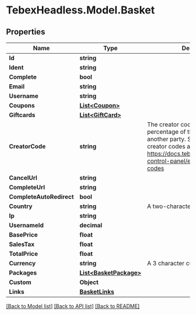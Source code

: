 # TebexHeadless.Model.Basket

## Properties

Name | Type | Description | Notes
------------ | ------------- | ------------- | -------------
**Id** | **string** |  | [optional] 
**Ident** | **string** |  | [optional] 
**Complete** | **bool** |  | [optional] 
**Email** | **string** |  | [optional] 
**Username** | **string** |  | [optional] 
**Coupons** | [**List&lt;Coupon&gt;**](Coupon.md) |  | [optional] 
**Giftcards** | [**List&lt;GiftCard&gt;**](GiftCard.md) |  | [optional] 
**CreatorCode** | **string** | The creator code is used to share a percentage of the payment with another party. See more about creator codes at https://docs.tebex.io/creators/tebex-control-panel/engagement/creator-codes | [optional] 
**CancelUrl** | **string** |  | [optional] 
**CompleteUrl** | **string** |  | [optional] 
**CompleteAutoRedirect** | **bool** |  | [optional] 
**Country** | **string** | A two-character country code | [optional] 
**Ip** | **string** |  | [optional] 
**UsernameId** | **decimal** |  | [optional] 
**BasePrice** | **float** |  | [optional] 
**SalesTax** | **float** |  | [optional] 
**TotalPrice** | **float** |  | [optional] 
**Currency** | **string** | A 3 character currency code | [optional] 
**Packages** | [**List&lt;BasketPackage&gt;**](BasketPackage.md) |  | [optional] 
**Custom** | **Object** |  | [optional] 
**Links** | [**BasketLinks**](BasketLinks.md) |  | [optional] 

[[Back to Model list]](../README.md#documentation-for-models) [[Back to API list]](../README.md#documentation-for-api-endpoints) [[Back to README]](../README.md)

